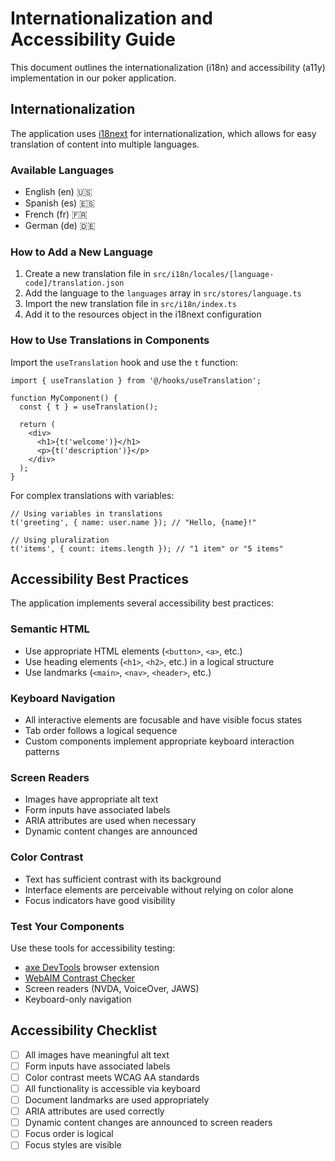 
# Internationalization and Accessibility Guide

This document outlines the internationalization (i18n) and accessibility (a11y) implementation in our poker application.

## Internationalization

The application uses [i18next](https://www.i18next.com/) for internationalization, which allows for easy translation of content into multiple languages.

### Available Languages

- English (en) 🇺🇸
- Spanish (es) 🇪🇸
- French (fr) 🇫🇷
- German (de) 🇩🇪

### How to Add a New Language

1. Create a new translation file in `src/i18n/locales/[language-code]/translation.json`
2. Add the language to the `languages` array in `src/stores/language.ts`
3. Import the new translation file in `src/i18n/index.ts`
4. Add it to the resources object in the i18next configuration

### How to Use Translations in Components

Import the `useTranslation` hook and use the `t` function:

```tsx
import { useTranslation } from '@/hooks/useTranslation';

function MyComponent() {
  const { t } = useTranslation();
  
  return (
    <div>
      <h1>{t('welcome')}</h1>
      <p>{t('description')}</p>
    </div>
  );
}
```

For complex translations with variables:

```tsx
// Using variables in translations
t('greeting', { name: user.name }); // "Hello, {name}!"

// Using pluralization
t('items', { count: items.length }); // "1 item" or "5 items"
```

## Accessibility Best Practices

The application implements several accessibility best practices:

### Semantic HTML

- Use appropriate HTML elements (`<button>`, `<a>`, etc.)
- Use heading elements (`<h1>`, `<h2>`, etc.) in a logical structure
- Use landmarks (`<main>`, `<nav>`, `<header>`, etc.)

### Keyboard Navigation

- All interactive elements are focusable and have visible focus states
- Tab order follows a logical sequence
- Custom components implement appropriate keyboard interaction patterns

### Screen Readers

- Images have appropriate alt text
- Form inputs have associated labels
- ARIA attributes are used when necessary
- Dynamic content changes are announced

### Color Contrast

- Text has sufficient contrast with its background
- Interface elements are perceivable without relying on color alone
- Focus indicators have good visibility

### Test Your Components

Use these tools for accessibility testing:
- [axe DevTools](https://www.deque.com/axe/) browser extension
- [WebAIM Contrast Checker](https://webaim.org/resources/contrastchecker/)
- Screen readers (NVDA, VoiceOver, JAWS)
- Keyboard-only navigation

## Accessibility Checklist

- [ ] All images have meaningful alt text
- [ ] Form inputs have associated labels
- [ ] Color contrast meets WCAG AA standards
- [ ] All functionality is accessible via keyboard
- [ ] Document landmarks are used appropriately
- [ ] ARIA attributes are used correctly
- [ ] Dynamic content changes are announced to screen readers
- [ ] Focus order is logical
- [ ] Focus styles are visible
